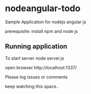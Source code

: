 # nodeangular-todo

Sample Application for nodejs angular js

prerequisite:
install npm and node js

Running application
----------------------------------
To start server
node server.js

open browser
	http://localhost:1337/
	
	
	
Please log issues or comments

keep watching this space..
